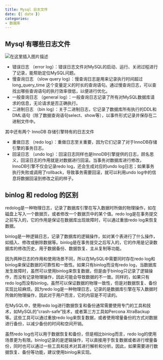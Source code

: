 ```yaml
---
title: Mysql 日志文件
date: {{ date }}
categories:
- 数据库
---
```


## Mysql 有哪些日志文件

![在这里插入图片描述](https://img-blog.csdnimg.cn/554533076713452c9fb76077211686aa.png)

- 错误日志 （error log）：错误日志文件对MySQL的启动、运行、关闭过程进行了记录，能帮助定位MySQL问题。
- 慢查询日志 （slow query log）：慢查询日志是用来记录执行时间超过long_query_time 这个变量定义的时长的查询语句。通过慢查询日志，可以查找出哪些查询语句的执行效率很低，以便进行优化。
- 一般查询日志 （general log）：一般查询日志记录了所有对MySQL数据库请求的信息，无论请求是否正确执行。
- 二进制日志 （bin log）：关于二进制日志，它记录了数据库所有执行的DDL和DML语句（除了数据查询语句select、show等），以事件形式记录并保存在二进制文件中。

其中还有两个 InnoDB 存储引擎特有的日志文件

- 重做日志 （redo log）：重做日志至关重要，因为它们记录了对于InnoDB存储引擎的事务日志。
- 回滚日志 （undo log）：回滚日志同样也是InnoDB引擎提供的日志，顾名思义，回滚日志的作用就是对数据进行回滚。当事务对数据库进行修改，InnoDB引擎不仅会记录redo log，还会生成对应的undo log日志；如果事务执行失败或调用了rollback，导致事务需要回滚，就可以利用undo log中的信息将数据回滚到修改之前的样子。

## binlog 和 redolog 的区别

redolog是一种物理日志，记录了数据库引擎在写入数据时所做的物理操作，如在磁盘上写入一个数据页，或者修改一个数据页中的某个值。redo log是在事务提交之前写入的，它的作用是保证在数据库出现故障时，可以通过重放redo log来恢复数据。

binlog是一种逻辑日志，记录了数据库的逻辑操作，如对某个表进行了什么操作，如插入、修改或删除数据等。binlog是在事务提交之后写入的，它的作用是记录数据库的修改历史，用于数据备份、数据恢复、主从复制等功能。

因为两种日志的作用和使用场景不同，所以在MySQL中需要同时存在redo log和binlog来保证数据的可靠性和一致性。如果只有binlog而没有redo log，当数据库发生故障时，虽然可以使用binlog来恢复数据，但是由于binlog只记录了逻辑操作，而没有记录物理操作，因此可能会导致数据的不一致。同样的，如果只有redo log而没有binlog，虽然可以保证数据的物理一致性，但是对数据恢复、备份实现比较麻烦。因为redo log是一种物理日志，记录的是数据库引擎在写入数据时所做的物理操作，因此对于用户而言，它的内容是不可读的。

在MySQL中，使用redo log进行数据恢复和备份通常需要使用专门的工具和技术，如MySQL的“crash-safe”技术，或者第三方工具如Percona XtraBackup等。这些工具可以通过重放redo log来恢复数据，或者使用增量备份的方式对数据进行备份，以减少备份的时间和空间开销。

虽然redo log也可以用于数据恢复和备份，但是相比binlog而言，redo log的使用场景更为有限。binlog记录的是逻辑操作，可以直接用于恢复数据或者进行增量备份，同时也可以通过一些工具和技术对其进行解析和分析。因此，如果需要进行数据恢复、备份等功能，建议使用binlog来实现。